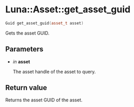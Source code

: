 # Luna::Asset::get_asset_guid

```c++
Guid get_asset_guid(asset_t asset)
```

Gets the asset GUID. 



## Parameters
* *in* **asset**

    The asset handle of the asset to query. 

## Return value
Returns the asset GUID of the asset. 

